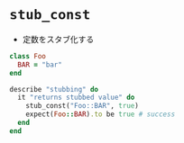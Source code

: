 # `stub_const`
- 定数をスタブ化する

```ruby
class Foo
  BAR = "bar"
end

describe "stubbing" do
  it "returns stubbed value" do
    stub_const("Foo::BAR", true)
    expect(Foo::BAR).to be true # success
  end
end
```
